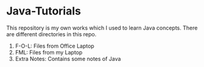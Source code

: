 # Java-Tutorials

This repository is my own works which I used to learn Java concepts.
There are different directories in this repo.
  1. F-O-L: Files from Office Laptop
  2. FML: Files from my Laptop
  3. Extra Notes: Contains some notes of Java
